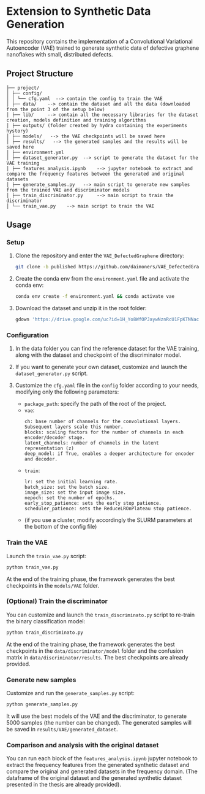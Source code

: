 # Extension to Synthetic Data Generation

This repository contains the implementation of a Convolutional Variational Autoencoder (VAE) trained to generate synthetic data of defective graphene nanoflakes with small, distributed defects.

## Project Structure 
   ```
   ├── project/
   │ ├── config/ 
   │ │ └── cfg.yaml  --> contain the config to train the VAE
   │ ├── data/    --> contain the dataset and all the data (downloaded from the point 3 of the setup below)
   │ ├── lib/     --> contain all the necessary libraries for the dataset creation, models definition and training algorithms
   │ ├── outputs/ (folder created by hydra containing the experiments hystory)
   │ ├── models/   --> the VAE checkpoints will be saved here
   │ ├── results/   --> the generated samples and the results will be saved here
   │ ├── environment.yml
   │ ├── dataset_generator.py  --> script to generate the dataset for the VAE training
   │ ├── features_analysis.ipynb    --> jupyter notebook to extract and compare the frequency features between the generated and original datasets 
   │ ├── generate_samples.py   --> main script to generate new samples from the trained VAE and discriminator models
   │ ├── train_discriminator.py     --> main script to train the discriminator
   │ └── train_vae.py    --> main script to train the VAE
   ```

## Usage

### Setup
1. Clone the repository and enter the `VAE_DefectedGraphene` directory:

   ```bash
   git clone -b published https://github.com/daimoners/VAE_DefectedGraphene.git  --depth 1 && cd VAE_DefectedGraphene
   ```

2. Create the conda env from the `environment.yaml` file and activate the conda env:

   ```bash
   conda env create -f environment.yaml && conda activate vae
   ```

3. Download the dataset and unzip it in the root folder:
   ```bash
   gdown 'https://drive.google.com/uc?id=1H_Yo8WfOPJaywNznRcU1FpKTNNacXU9Q' && unzip data_chapter_7_extension.zip
   ```

### Configuration
1. In the data folder you can find the reference dataset for the VAE training, along with the dataset and checkpoint of the discriminator model.
2. If you want to generate your own dataset, customize and launch the `dataset_generator.py` script.
3. Customize the `cfg.yaml` file in the `config` folder according to your needs, modifying only the following parameters:

   * `package_path`: specify the path of the root of the project.
   * `vae`:
      ```
      ch: base number of channels for the convolutional layers. Subsequent layers scale this number.
      blocks: scaling factors for the number of channels in each encoder/decoder stage.
      latent_channels: number of channels in the latent representation (z)
      deep_model: if True, enables a deeper architecture for encoder and decoder.
      ```
   * `train`:
      ```
      lr: set the initial learning rate.
      batch_size: set the batch size.
      image_size: set the input image size.
      nepoch: set the number of epochs.
      early_stop_patience: sets the early stop patience.
      scheduler_patience: sets the ReduceLROnPlateau stop patience.
      ```
    * (if you use a cluster, modify accordingly the SLURM parameters at the bottom of the config file)


### Train the VAE

Launch the `train_vae.py` script:

   ```bash
   python train_vae.py 
   ```
At the end of the training phase, the framework generates the best checkpoints in the `models/VAE` folder.

### (Optional) Train the discriminator

You can customize and launch the `train_discriminato.py` script to re-train the binary classification model:

   ```bash
   python train_discriminato.py
   ```
At the end of the training phase, the framework generates the best checkpoints in the `data/discriminator/model` folder and the confusion matrix in `data/discriminator/results`. The best checkpoints are already provided.

### Generate new samples

Customize and run the `generate_samples.py` script:
   ```bash
   python generate_samples.py
   ```
It will use the best models of the VAE and the discriminator, to generate 5000 samples (the number can be changed). The generated samples will be saved in `results/VAE/generated_dataset`.

### Comparison and analysis with the original dataset

You can run each block of the `features_analysis.ipynb` jupyter notebook to extract the frequency features from the generated synthetic dataset and compare the original and generated datasets in the frequency domain. (The dataframe of the original dataset and the generated synthetic dataset presented in the thesis are already provided).
